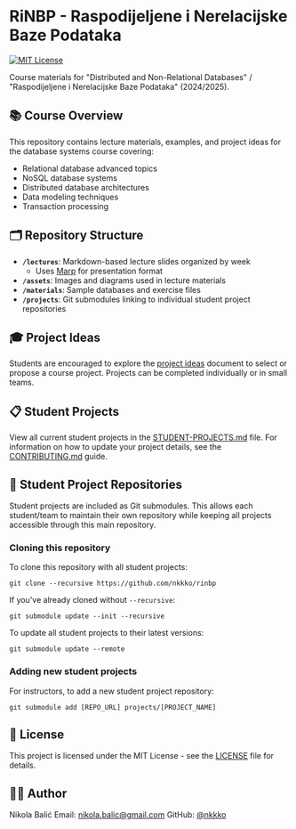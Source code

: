 # RiNBP - Raspodijeljene i Nerelacijske Baze Podataka

[![MIT License](https://img.shields.io/badge/License-MIT-blue.svg)](LICENSE)

Course materials for "Distributed and Non-Relational Databases" / "Raspodijeljene i Nerelacijske Baze Podataka" (2024/2025).

## 📚 Course Overview

This repository contains lecture materials, examples, and project ideas for the database systems course covering:

- Relational database advanced topics
- NoSQL database systems
- Distributed database architectures
- Data modeling techniques
- Transaction processing

## 🗂️ Repository Structure

- **`/lectures`**: Markdown-based lecture slides organized by week
  - Uses [Marp](https://github.com/marp-team/marp) for presentation format
- **`/assets`**: Images and diagrams used in lecture materials
- **`/materials`**: Sample databases and exercise files
- **`/projects`**: Git submodules linking to individual student project repositories

## 🎓 Project Ideas

Students are encouraged to explore the [project ideas](project-ideas.md) document to select or propose a course project. Projects can be completed individually or in small teams.

## 📋 Student Projects

View all current student projects in the [STUDENT-PROJECTS.md](STUDENT-PROJECTS.md) file. For information on how to update your project details, see the [CONTRIBUTING.md](CONTRIBUTING.md) guide.

## 🔄 Student Project Repositories

Student projects are included as Git submodules. This allows each student/team to maintain their own repository while keeping all projects accessible through this main repository.

### Cloning this repository

To clone this repository with all student projects:
```
git clone --recursive https://github.com/nkkko/rinbp
```

If you've already cloned without `--recursive`:
```
git submodule update --init --recursive
```

To update all student projects to their latest versions:
```
git submodule update --remote
```

### Adding new student projects

For instructors, to add a new student project repository:
```
git submodule add [REPO_URL] projects/[PROJECT_NAME]
```

## 📝 License

This project is licensed under the MIT License - see the [LICENSE](LICENSE) file for details.

## 👨‍🏫 Author

Nikola Balić
Email: nikola.balic@gmail.com
GitHub: [@nkkko](https://github.com/nkkko)